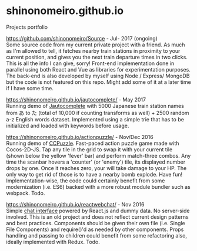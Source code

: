 # shinonomeiro.github.io
Projects portfolio

https://github.com/shinonomeiro/Source - Jul- 2017 (ongoing)<br/>
Some source code from my current private project with a friend. As much as I'm allowed to tell, it fetches nearby train stations in proximity to your current position, and gives you the next train departure times in two clicks. This is all the info I can give, sorry! 
Front-end implementation done in parallel using both React and Vue as libraries for experimentation purposes. The back-end is also developed by myself using Node / Express/ MongoDB but the code is not featured on this repo. Might add some of it at a later time if I have some time.

https://shinonomeiro.github.io/jautocomplete/ - May 2017<br/>
Running demo of <a href="https://github.com/shinonomeiro/Jautocomplete">Jautocomplete</a> with 5000 Japanese train station names from あ to た (total of 10,000 if counting transforms as well) + 2500 random a-z English words dataset. Implemented using a simple trie that has to be initialized and loaded with keywords before usage.

https://shinonomeiro.github.io/actionpuzzle/ - Nov/Dec 2016<br/>
Running demo of <a href="https://github.com/shinonomeiro/CCPuzzle">CCPuzzle</a>. Fast-paced action puzzle game made with Cocos-2D-JS. Tap any tile in the grid to swap it with your current tile (shown below the yellow 'fever' bar) and perform match-three combos. Any time the scanbar hovers a 'counter' (or 'enemy') tile, its displayed number drops by one. Once it reaches zero, your will take damage to your HP. The only way to get rid of those is to have a nearby bomb explode. Have fun!
Implementation-wise, the code could certainly benefit from some modernization (i.e. ES6) backed with a more robust module bundler such as webpack. Todo.

https://shinonomeiro.github.io/reactwebchat/ - Nov 2016<br/>
Simple <a href="https://github.com/shinonomeiro/ReactWebChat">chat interface</a> powered by React.js and dummy data. No server-side involved. This is an old project and does not reflect current design patterns and best practices. Components should be given their own file (i.e. Single File Components) and require()'d as needed by other components. Props handling and passing to children could benefit from some refactoring also, ideally implemented with Redux. Todo.
